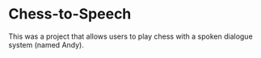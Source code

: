 # Chess-to-Speech
This was a project that allows users to play chess with a spoken dialogue system (named Andy). 
